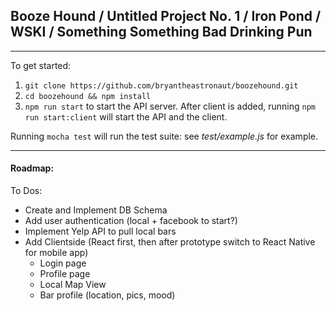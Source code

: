 ## Booze Hound / Untitled Project No. 1 / Iron Pond / WSKI / Something Something Bad Drinking Pun
---

To get started:

1. `git clone https://github.com/bryantheastronaut/boozehound.git`
2. `cd boozehound && npm install`
3. `npm run start` to start the API server. After client is added, running `npm run start:client` will start the API and the client.

Running `mocha test` will run the test suite: see _test/example.js_ for example. 

---
#### Roadmap:

To Dos:

  * Create and Implement DB Schema
  * Add user authentication (local + facebook to start?)
  * Implement Yelp API to pull local bars
  * Add Clientside (React first, then after prototype switch to React Native for mobile app)
    - Login page
    - Profile page
    - Local Map View
    - Bar profile (location, pics, mood)
